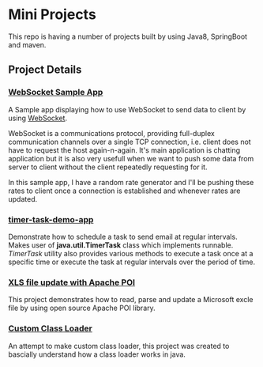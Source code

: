 # Mini Projects

This repo is having a number of projects built by using Java8, SpringBoot and maven.

## Project Details

### [WebSocket Sample App](https://github.com/harshulvarshney/Mini_Projects/tree/master/WebSocket)
A Sample app displaying how to use WebSocket to send data to client by using [WebSocket](https://www.websocket.org/aboutwebsocket.html). 

WebSocket is a communications protocol, providing full-duplex communication channels over a single TCP connection, i.e. client does not have to request the host again-n-again. It's main application is chatting application but it is also very usefull when we want to push some data from server to client without the client repeatedly requesting for it.

In this sample app, I have a random rate generator and I'll be pushing these rates to client once a connection is established and whenever rates are updated.

### [timer-task-demo-app](https://github.com/harshulvarshney/RadomProjects/tree/master/timer-task-demo-app)
Demonstrate how to schedule a task to send email at regular intervals. Makes user of **java.util.TimerTask** class which implements runnable. _TimerTask_ utility also provides various methods to execute a task once at a specific time or execute the task at regular intervals over the period of time.


### [XLS file update with Apache POI](https://github.com/harshulvarshney/RadomProjects/tree/master/xls-update-with-poi)
This project demonstrates how to read, parse and update a Microsoft excle file by using open source Apache POI library.


### [Custom Class Loader](https://github.com/harshulvarshney/RadomProjects/tree/master/custom-class-loader)
An attempt to make custom class loader, this project was created to bascially understand how a class loader works in java.